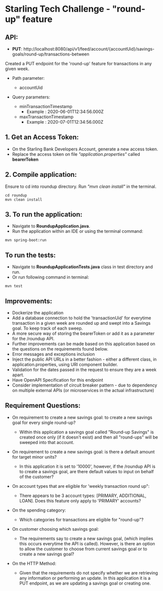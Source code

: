 # Starling Tech Challenge - "round-up" feature

## API:
* **PUT**: http://localhost:8080/api/v1/feed/account/{accountUid}/savings-goals/round-up/transactions-between

Created a PUT endpoint for the 'round-up' feature for transactions in any given week.
* Path parameter:
  - accountUid

* Query parameters:
  - minTransactionTimestamp
    - Example : 2020-06-01T12:34:56.000Z
  - maxTransactionTimestamp
    - Example : 2020-07-01T12:34:56.000Z
 

## 1. Get an Access Token:
 - On the Starling Bank Developers Account, generate a new access token.
 - Replace the access token on file _"application.properties"_ called **bearerToken**

## 2. Compile application:
Ensure to cd into roundup directory.
Run _"mvn clean install"_ in the terminal.
```
cd roundup
mvn clean install
```


## 3. To run the application:
 - Navigate to **RoundupApplication.java**.
 - Run the application within an IDE or using the terminal command:
```
mvn spring-boot:run
```

## To run the tests:

- Navigate to  **RoundupApplicationTests.java** class in test directory and run.
- Or run following command in terminal:
```
mvn test
```

## Improvements:
- Dockerize the application
- Add a database connection to hold the 'transactionUid' for everytime transaction in a given week are rounded up and swept into a Savings goal. To keep track of each sweep.
- A more secure way of storing the bearerToken or add it as a parameter for the /roundup API.
- Further improvements can be made based on this application based on the questions on the requirements found below.
- Error messages and exceptions inclusion
- Inject the public API URLs in a better fashion - either a different class, in application.properties, using URI component builder.
- Validation for the dates passed in the request to ensure they are a week apart. 
- Have OpenAPI Specification for this endpoint
- Consider implementation of circuit breaker pattern - due to dependency on multiple external APIs (or microservices in the actual infrastructure)

## Requirement Questions:
* On requirement to create a new savings goal: to create a new savings goal for every single round-up?
  - Within this application a savings goal called "Round-up Savings" is created once only (if it doesn't exist) and then all "round-ups" will be sweeped into that account.


* On requirement to create a new savings goal: is there a default amount for target minor units?
  - In this application it is set to '10000', however, if the /roundup API is to create a savings goal, are there default values to input on behalf of the customer?


* On account types that are eligible for 'weekly transaction round up":
  - There appears to be 3 account types: [PRIMARY, ADDITIONAL, LOAN]. Does this feature only apply to 'PRIMARY' accounts?


* On the spending category:
  - Which categories for transactions are eligible for "round-up"?


* On customer choosing which savings goal:
  - The requirements say to create a new savings goal, (which implies this occurs everytime the API is called). However, is there an option to allow the customer to choose from current savings goal or to create a new savings goal? 

* On the HTTP Method:
  - Given that the requirements do not specify whether we are retrieving any information or performing an update. In this application it is a PUT endpoint, as we are updating a savings goal or creating one.

